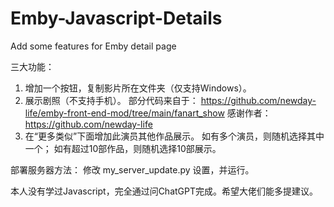 # Emby-Javascript-Details
Add some features for Emby detail page

三大功能：
1. 增加一个按钮，复制影片所在文件夹（仅支持Windows）。
2. 展示剧照（不支持手机）。
   部分代码来自于： https://github.com/newday-life/emby-front-end-mod/tree/main/fanart_show
   感谢作者：https://github.com/newday-life
3. 在“更多类似”下面增加此演员其他作品展示。
   如有多个演员，则随机选择其中一个；
   如有超过10部作品，则随机选择10部展示。

部署服务器方法：
修改 my_server_update.py 设置，并运行。
   
本人没有学过Javascript，完全通过问ChatGPT完成。希望大佬们能多提建议。 

